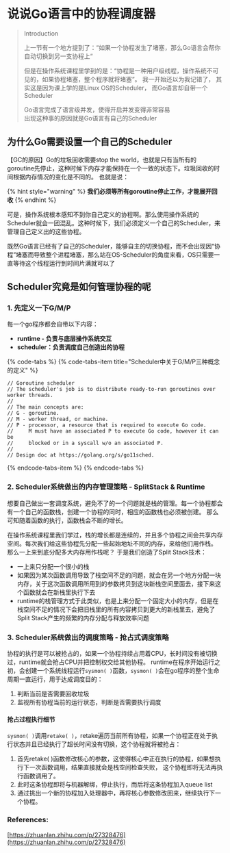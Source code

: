 # 说说Go语言中的协程调度器

> Introduction
>
> 上一节有一个地方提到了：“如果一个协程发生了堵塞，那么Go语言会帮你自动切换到另一支协程上“
>
> 但是在操作系统课程里学到的是：“协程是一种用户级线程，操作系统不可见的，如果协程堵塞，整个程序就将堵塞”。 我一开始还以为我记错了， 其实这是因为课上学的是Linux OS的Scheduler， 而Go语言却自带一个Scheduler
>
> Go语言完成了语言级并发，使得开启并发变得非常容易  
> 出现这种事的原因就是Go语言有自己的Scheduler



## 为什么Go需要设置一个自己的Scheduler

【GC的原因】Go的垃圾回收需要stop the world，也就是只有当所有的goroutine先停止，这种时候下内存才能保持在一个一致的状态下。垃圾回收的时间根据内存情况的变化是不同的。  也就是说：

{% hint style="warning" %}
**我们必须等所有goroutine停止工作，才能展开回收**
{% endhint %}

可是，操作系统根本感知不到你自己定义的协程啊。那么使用操作系统的Scheduler就会一团混乱。这种时候下，我们必须定义一个自己的Scheduler，来管理自己定义出的这些协程。

既然Go语言已经有了自己的Scheduler，能够自主的切换协程，而不会出现因“协程”堵塞而导致整个进程堵塞，那么站在OS-Scheduler的角度来看，OS只需要一直等待这个线程运行到时间片满就可以了



## Scheduler究竟是如何管理协程的呢 

### 1. 先定义一下G/M/P

每一个go程序都会自带以下内容：  

*   **runtime - 负责与底层操作系统交互**
*   **scheduler：负责调度自己创造出的协程**

{% code-tabs %}
{% code-tabs-item title="Scheduler中关于G/M/P三种概念的定义" %}
```text
// Goroutine scheduler
// The scheduler's job is to distribute ready-to-run goroutines over worker threads.
//
// The main concepts are:
// G - goroutine.
// M - worker thread, or machine.
// P - processor, a resource that is required to execute Go code.
//     M must have an associated P to execute Go code, however it can be
//     blocked or in a syscall w/o an associated P.
//
// Design doc at https://golang.org/s/go11sched.
```
{% endcode-tabs-item %}
{% endcode-tabs %}

### 2. Scheduler系统做出的内存管理策略 - SplitStack & Runtime

想要自己做出一套调度系统，避免不了的一个问题就是栈的管理。每一个协程都会有一个自己的函数栈，创建一个协程的同时，相应的函数栈也必须被创建。 那么可知随着函数的执行，函数栈会不断的增长。

在操作系统课程里我们学过，栈的增长都是连续的，并且多个协程之间会共享内存空间。每次我们给这些协程先分配一些起始地址不同的内存，来给他们用作栈。 那么一上来到底分配多大内存用作栈呢？ 于是我们创造了Split Stack技术：

* 一上来只分配一个很小的栈
* 如果因为某次函数调用导致了栈空间不足的问题，就会在另一个地方分配一块内存，关于这次函数调用所用到的参数拷贝到这块新栈空间里面去，接下来这个函数就会在新栈里执行下去
* runtime的栈管理方式于此类似，也是上来分配一个固定大小的内存，但是在栈空间不足的情况下会把旧栈里的所有内容拷贝到更大的新栈里去，避免了Split Stack产生的频繁的内存分配与释放效率问题

### 3. Scheduler系统做出的调度策略 - 抢占式调度策略

协程的执行是可以被抢占的，如果一个协程持续占用着CPU，长时间没有被切换过，runtime就会抢占CPU并把控制权交给其他协程。  runtime在程序开始运行之初，会创建一个系统线程运行`sysmon( )`函数，`sysmon( )`会在go程序的整个生命周期一直运行，用于达成调度目的：

1. 判断当前是否需要回收垃圾
2. 监视所有协程当前的运行状态，判断是否需要执行调度

#### 抢占过程执行细节

`sysmon( )`调用`retake( )`，retake遍历当前所有协程，如果一个协程正在处于执行状态并且已经执行了超长时间没有切换，这个协程就将被抢占：

1. 首先retake\( \)函数修改核心的参数，这使得核心中正在执行的协程，如果想执行下一次函数调用，结果直接就会是栈空间检查失败，   这个协程即将无法再执行函数调用了。  
2. 此时这条协程即将与机器解绑，停止执行，而后将这条协程加入queue list
3. 通过挑出一个新的协程加入处理器中，再将核心参数修改回来，继续执行下一个协程。





### References:

[https://zhuanlan.zhihu.com/p/27328476](https://zhuanlan.zhihu.com/p/27328476)

